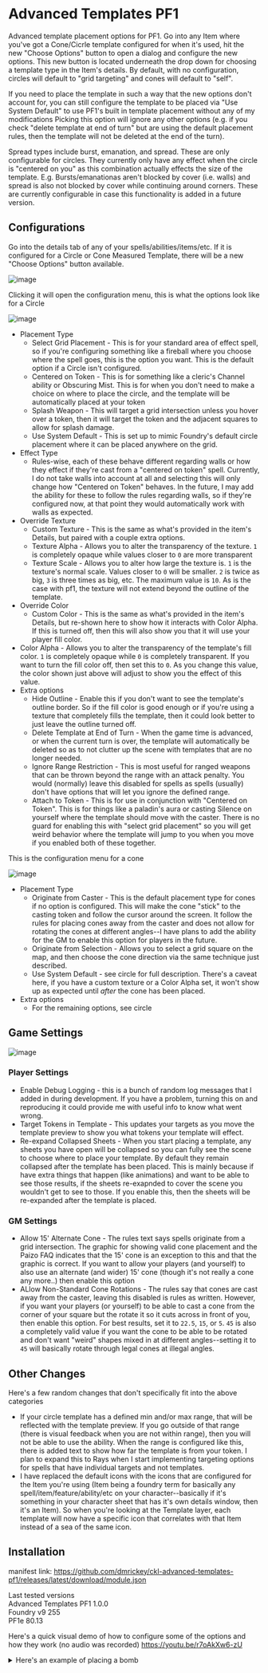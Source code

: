 # Advanced Templates PF1

Advanced template placement options for PF1. Go into any Item where you've got a Cone/Cicrle template configured for when it's used, hit the new "Choose Options" button to open a dialog and configure the new options. This new button is located underneath the drop down for choosing a template type in the Item's details. By default, with no configuration, circles will default to "grid targeting" and cones will default to "self".

If you need to place the template in such a way that the new options don't account for, you can still configure the template to be placed via "Use System Default" to use PF1's built in template placement without any of my modifications Picking this option will ignore any other options (e.g. if you check "delete template at end of turn" but are using the default placement rules, then the template will not be deleted at the end of the turn).

Spread types include burst, emanation, and spread. These are only configurable for circles. They currently only have any effect when the circle is "centered on you" as this combination actually effects the size of the template. E.g. Bursts/emanationas aren't blocked by cover (i.e. walls) and spread is also not blocked by cover while continuing around corners. These are currently configurable in case this functionality is added in a future version.

## Configurations

Go into the details tab of any of your spells/abilities/items/etc. If it is configured for a Circle or Cone Measured Template, there will be a new "Choose Options" button available.

![image](https://user-images.githubusercontent.com/3664822/158039749-0fe511cf-73f9-4020-abc1-36805f8feed7.png)

Clicking it will open the configuration menu, this is what the options look like for a Circle

![image](https://user-images.githubusercontent.com/3664822/162764540-1ca601e7-dc5a-4444-b493-5e458e9ca08c.png)

- Placement Type
  - Select Grid Placement - This is for your standard area of effect spell, so if you're configuring something like a fireball where you choose where the spell goes, this is the option you want. This is the default option if a Circle isn't configured.
  - Centered on Token - This is for something like a cleric's Channel ability or Obscuring Mist. This is for when you don't need to make a choice on where to place the circle, and the template will be automatically placed at your token
  - Splash Weapon - This will target a grid intersection unless you hover over a token, then it will target the token and the adjacent squares to allow for splash damage.
  - Use System Default - This is set up to mimic Foundry's default circle placement where it can be placed anywhere on the grid.
- Effect Type
  - Rules-wise, each of these behave different regarding walls or how they effect if they're cast from a "centered on token" spell. Currently, I do not take walls into account at all and selecting this will only change how "Centered on Token" behaves. In the future, I may add the ability for these to follow the rules regarding walls, so if they're configured now, at that point they would automatically work with walls as expected.
- Override Texture
  - Custom Texture - This is the same as what's provided in the item's Details, but paired with a couple extra options.
  - Texture Alpha - Allows you to alter the transparency of the texture. `1` is completely opaque while values closer to `0` are more transparent
  - Texture Scale - Allows you to alter how large the texture is. `1` is the texture's normal scale. Values closer to `0` will be smaller. `2` is twice as big, `3` is three times as big, etc. The maximum value is `10`. As is the case with pf1, the texture will not extend beyond the outline of the template.
- Override Color
  - Custom Color - This is the same as what's provided in the item's Details, but re-shown here to show how it interacts with Color Alpha. If this is turned off, then this will also show you that it will use your player fill color.
- Color Alpha - Allows you to alter the transparency of the template's fill color. `1` is completely opaque while `0` is completely transparent. If you want to turn the fill color off, then set this to `0`. As you change this value, the color shown just above will adjust to show you the effect of this value.
- Extra options
  - Hide Outline - Enable this if you don't want to see the template's outline border. So if the fill color is good enough or if you're using a texture that completely fills the template, then it could look better to just leave the outline turned off.
  - Delete Template at End of Turn - When the game time is advanced, or when the current turn is over, the template will automatically be deleted so as to not clutter up the scene with templates that are no longer needed.
  - Ignore Range Restriction - This is most useful for ranged weapons that can be thrown beyond the range with an attack penalty. You would (normally) leave this disabled for spells as spells (usually) don't have options that will let you ignore the defined range.
  - Attach to Token - This is for use in conjunction with "Centered on Token". This is for things like a paladin's aura or casting Silence on yourself where the template should move with the caster. There is no guard for enabling this with "select grid placement" so you will get weird behavior where the template will jump to you when you move if you enabled both of these together.

This is the configuration menu for a cone

![image](https://user-images.githubusercontent.com/3664822/163085523-d79358b1-ec81-4d45-bd73-0a8b72285a44.png)

- Placement Type
  - Originate from Caster - This is the default placement type for cones if no option is configured. This will make the cone "stick" to the casting token and follow the cursor around the screen. It follow the rules for placing cones away from the caster and does not allow for rotating the cones at different angles--I have plans to add the ability for the GM to enable this option for players in the future.
  - Originate from Selection - Allows you to select a grid square on the map, and then choose the cone direction via the same technique just described.
  - Use System Default - see circle for full description. There's a caveat here, if you have a custom texture or a Color Alpha set, it won't show up as expected until _after_ the cone has been placed.
- Extra options
  - For the remaining options, see circle

## Game Settings

![image](https://user-images.githubusercontent.com/3664822/163084801-6bf5adde-d21c-42bc-8474-f0db2967b538.png)

### Player Settings

- Enable Debug Logging - this is a bunch of random log messages that I added in during development. If you have a problem, turning this on and reproducing it could provide me with useful info to know what went wrong.
- Target Tokens in Template - This updates your targets as you move the template preview to show you what tokens your template will effect.
- Re-expand Collapsed Sheets - When you start placing a template, any sheets you have open will be collapsed so you can fully see the scene to choose where to place your template. By default they remain collapsed after the template has been placed. This is mainly because if have extra things that happen (like animations) and want to be able to see those results, if the sheets re-exapnded to cover the scene you wouldn't get to see to those. If you enable this, then the sheets will be re-expanded after the template is placed.

### GM Settings

- Allow 15' Alternate Cone - The rules text says spells originate from a grid intersection. The graphic for showing valid cone placement and the Paizo FAQ indicates that the 15' cone is an exception to this and that the graphic is correct. If you want to allow your players (and yourself) to also use an alternate (and wider) 15' cone (though it's not really a cone any more..) then enable this option
- ALlow Non-Standard Cone Rotations - The rules say that cones are cast away from the caster, leaving this disabled is rules as written. However, if you want your players (or yourself) to be able to cast a cone from the corner of your square but the rotate it so it cuts across in front of you, then enable this option. For best results, set it to `22.5`, `15`, or `5`. `45` is also a completely valid value if you want the cone to be able to be rotated and don't want "weird" shapes mixed in at different angles--setting it to `45` will basically rotate through legal cones at illegal angles.

## Other Changes

Here's a few random changes that don't specifically fit into the above categories
- If your circle template has a defined min and/or max range, that will be reflected with the template preview. If you go outside of that range (there is visual feedback when you are not within range), then you will not be able to use the ability. When the range is configured like this, there is added text to show how far the template is from your token. I plan to expand this to Rays when I start implementing targeting options for spells that have individual targets and not templates.
- I have replaced the default icons with the icons that are configured for the Item you're using (Item being a foundry term for basically any spell/item/feature/ability/etc on your character--basically if it's something in your character sheet that has it's own details window, then it's an Item). So when you're looking at the Template layer, each template will now have a specific icon that correlates with that Item instead of a sea of the same icon.

## Installation

manifest link: https://github.com/dmrickey/ckl-advanced-templates-pf1/releases/latest/download/module.json

Last tested versions  
Advanced Templates PF1 1.0.0  
Foundry v9 255  
PF1e 80.13

Here's a quick visual demo of how to configure some of the options and how they work (no audio was recorded)
https://youtu.be/r7oAkXw6-zU 

<details>
  <summary>Here's an example of placing a bomb</summary>
  
https://user-images.githubusercontent.com/3664822/159150950-cec5c5cb-4be2-486b-80c9-f5cbb305a9fa.mp4
  
</details>
